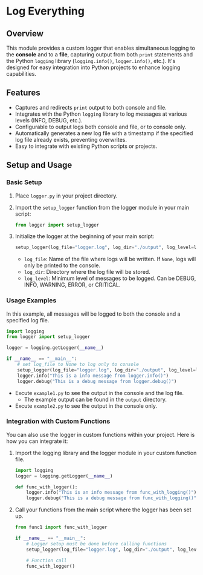 # Log Everything

## Overview

This module provides a custom logger that enables simultaneous logging to the **console** and to a **file**, capturing output from both `print` statements and the Python `logging` library (`logging.info()`, `logger.info()`, etc.). It's designed for easy integration into Python projects to enhance logging capabilities.

## Features

- Captures and redirects `print` output to both console and file.
- Integrates with the Python `logging` library to log messages at various levels (INFO, DEBUG, etc.).
- Configurable to output logs both console and file, or to console only.
- Automatically generates a new log file with a timestamp if the specified log file already exists, preventing overwrites.
- Easy to integrate with existing Python scripts or projects.

## Setup and Usage

### Basic Setup

1. Place `logger.py` in your project directory.
2. Import the `setup_logger` function from the logger module in your main script:

   ```python
   from logger import setup_logger
   ```

3. Initialize the logger at the beginning of your main script:

   ```python
   setup_logger(log_file="logger.log", log_dir="./output", log_level=logging.DEBUG)
   ```

   - `log_file`: Name of the file where logs will be written. If `None`, logs will only be printed to the console.
   - `log_dir`: Directory where the log file will be stored.
   - `log_level`: Minimum level of messages to be logged. Can be DEBUG, INFO, WARNING, ERROR, or CRITICAL.

### Usage Examples

In this example, all messages will be logged to both the console and a specified log file.

```python
import logging
from logger import setup_logger

logger = logging.getLogger(__name__)

if __name__ == "__main__":
    # set log_file to None to log only to console
    setup_logger(log_file="logger.log", log_dir="./output", log_level=logging.DEBUG)
    logger.info("This is a info message from logger.info()")
    logger.debug("This is a debug message from logger.debug()")
```

- Excute `example1.py` to see the output in the console and the log file.
   - The example output can be found in the `output` directory.
- Excute `example2.py` to see the output in the console only.


### Integration with Custom Functions

You can also use the logger in custom functions within your project. Here is how you can integrate it:

1. Import the logging library and the logger module in your custom function file.

   ```python
   import logging
   logger = logging.getLogger(__name__)

   def func_with_logger():
       logger.info("This is an info message from func_with_logging()")
       logger.debug("This is a debug message from func_with_logging()")
   ```

3. Call your functions from the main script where the logger has been set up.

   ```python
   from func1 import func_with_logger

   if __name__ == "__main__":
       # Logger setup must be done before calling functions
       setup_logger(log_file="logger.log", log_dir="./output", log_level=logging.DEBUG)

       # Function call
       func_with_logger()
   ```